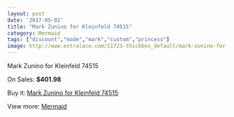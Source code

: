 ```yaml
---
layout: post
date: '2017-05-02'
title: "Mark Zunino for Kleinfeld 74515"
category: Mermaid
tags: ["discount","made","mark","custom","princess"]
image: http://www.extralace.com/11723-thickbox_default/mark-zunino-for-kleinfeld-74515.jpg
---
```

Mark Zunino for Kleinfeld 74515

On Sales: **$401.98**
<a href="https://www.extralace.com/mermaid/5512-mark-zunino-for-kleinfeld-74515.html"><amp-img layout="responsive" width="600" height="600" src="//www.extralace.com/11723-thickbox_default/mark-zunino-for-kleinfeld-74515.jpg" alt="Mark Zunino for Kleinfeld 74515 0" /></a>
<a href="https://www.extralace.com/mermaid/5512-mark-zunino-for-kleinfeld-74515.html"><amp-img layout="responsive" width="600" height="600" src="//www.extralace.com/11724-thickbox_default/mark-zunino-for-kleinfeld-74515.jpg" alt="Mark Zunino for Kleinfeld 74515 1" /></a>

Buy it: [Mark Zunino for Kleinfeld 74515](https://www.extralace.com/mermaid/5512-mark-zunino-for-kleinfeld-74515.html "Mark Zunino for Kleinfeld 74515")

View more: [Mermaid](https://www.extralace.com/5-mermaid "Mermaid")